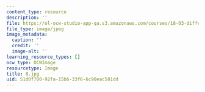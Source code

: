 ```yaml
---
content_type: resource
description: ''
file: https://ol-ocw-studio-app-qa.s3.amazonaws.com/courses/18-03-differential-equations-spring-2010/51d0f70092fa15b633f66c90eac581dd_8.jpg
file_type: image/jpeg
image_metadata:
  caption: ''
  credit: ''
  image-alt: ''
learning_resource_types: []
ocw_type: OCWImage
resourcetype: Image
title: 8.jpg
uid: 51d0f700-92fa-15b6-33f6-6c90eac581dd
---
```

